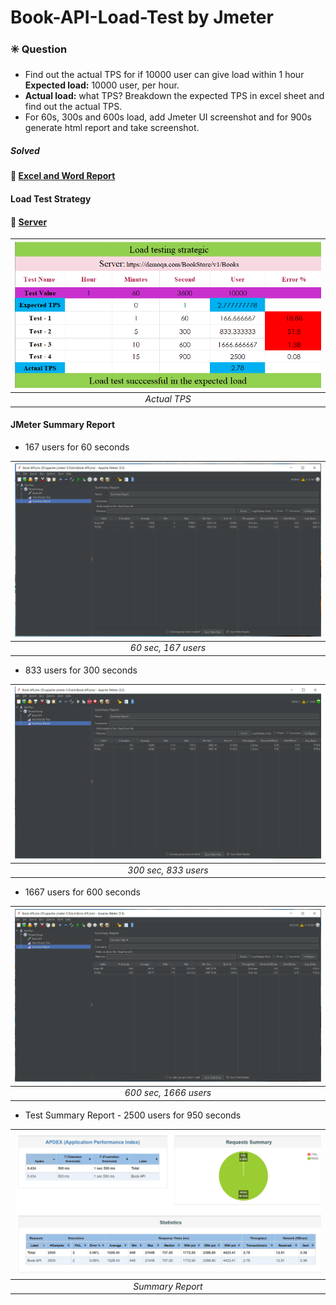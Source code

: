 
# Book-API-Load-Test by Jmeter
### :eight_spoked_asterisk: **Question**

- Find out the actual TPS for if 10000 user can give load within 1 hour **Expected load:** 10000 user, per hour.
- **Actual load:** what TPS? Breakdown the expected TPS in excel sheet and find out the actual TPS.
- For 60s, 300s and 600s load, add Jmeter UI screenshot and for 900s generate html report and take screenshot.

##### **Solved**

#### :link: [**Excel and Word Report**](https://github.com/Tonmoy61/Book-API-Load-Test/tree/main/resources)

#### **Load Test Strategy**

#### :link: [Server](https://demoqa.com/BookStore/v1/Books)

| ![TPS Report](./images/TPS_REPORT.png) |
| :------------------------------------: |
|              _Actual TPS_              |

#### **JMeter Summary Report**

- 167 users for 60 seconds

| ![Test Case 1](./images/TEST1.png) |
| :----------------------------------:|
|         _60 sec, 167 users_         |

- 833 users for 300 seconds

| ![Test Case 2](./images/TEST2.png) |
| :----------------------------------:|
|         _300 sec, 833 users_        |

- 1667 users for 600 seconds

| ![Test Case 3](./images/TEST3.png) |
| :----------------------------------:|
|        _600 sec, 1666 users_        |


- Test Summary Report - 2500 users for 950 seconds

| ![Test Summary Report](./images/REPORT.png) |
| :------------------------------------------:|
|               _Summary Report_              |

